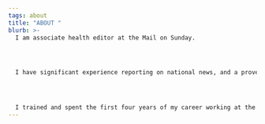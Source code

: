 ```yaml
---
tags: about
title: "ABOUT "
blurb: >-
  I am associate health editor at the Mail on Sunday. 




  I have significant experience reporting on national news, and a proven track record of landing exclusives and generating original story ideas. 




  I trained and spent the first four years of my career working at the Press Association, as both a general news reporter and health and science correspondent.
---
```

